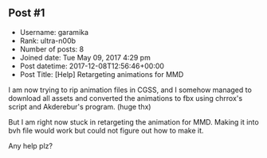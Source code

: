 ## Post #1
- Username: garamika
- Rank: ultra-n00b
- Number of posts: 8
- Joined date: Tue May 09, 2017 4:29 pm
- Post datetime: 2017-12-08T12:56:46+00:00
- Post Title: [Help] Retargeting animations for MMD

I am now trying to rip animation files in CGSS, and I somehow managed to download all assets and converted the animations to fbx using chrrox's script and Akderebur's program. (huge thx)

But I am right now stuck in retargeting the animation for MMD.
Making it into bvh file would work but could not figure out how to make it.

Any help plz?
